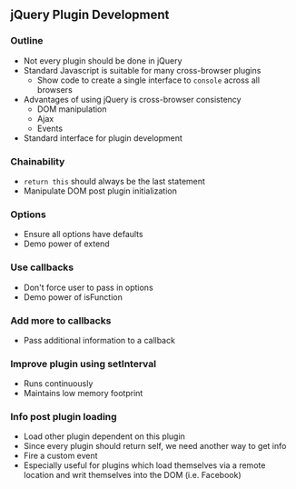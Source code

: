 ## jQuery Plugin Development

### Outline

* Not every plugin should be done in jQuery
* Standard Javascript is suitable for many cross-browser plugins
  - Show code to create a single interface to `console` across all browsers
* Advantages of using jQuery is cross-browser consistency
  - DOM manipulation
  - Ajax
  - Events
* Standard interface for plugin development

### Chainability
* `return this` should always be the last statement
* Manipulate DOM post plugin initialization

### Options
* Ensure all options have defaults
* Demo power of extend

### Use callbacks
* Don't force user to pass in options
* Demo power of isFunction

### Add more to callbacks
* Pass additional information to a callback

### Improve plugin using setInterval
* Runs continuously
* Maintains low memory footprint

### Info post plugin loading
* Load other plugin dependent on this plugin
* Since every plugin should return self, we need another way to get info
* Fire a custom event
* Especially useful for plugins which load themselves via a remote location and writ themselves into the DOM (i.e. Facebook)
